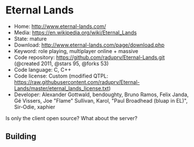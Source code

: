 # Eternal Lands

- Home: http://www.eternal-lands.com/
- Media: https://en.wikipedia.org/wiki/Eternal_Lands
- State: mature
- Download: http://www.eternal-lands.com/page/download.php
- Keyword: role playing, multiplayer online + massive
- Code repository: https://github.com/raduprv/Eternal-Lands.git (@created 2011, @stars 95, @forks 53)
- Code language: C, C++
- Code license: Custom (modified QTPL: https://raw.githubusercontent.com/raduprv/Eternal-Lands/master/eternal_lands_license.txt)
- Developer: Alexander Gottwald, bendoughty, Bruno Ramos, Felix Janda, Gé Vissers, Joe "Flame" Sullivan, Karol, "Paul Broadhead (bluap in EL)", Sir-Odie, xaphier

Is only the client open source? What about the server?

## Building

